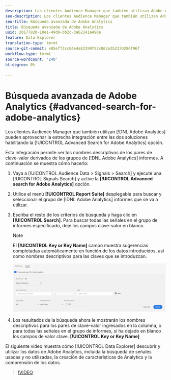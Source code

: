 ```yaml
---
description: Los clientes Audience Manager que también utilizan Adobe Analytics pueden aprovechar la estrecha integración entre las dos soluciones habilitando la opción Búsqueda avanzada para Adobe Analytics.
seo-description: Los clientes Audience Manager que también utilizan Adobe Analytics pueden aprovechar la estrecha integración entre las dos soluciones habilitando la opción Búsqueda avanzada para Adobe Analytics.
seo-title: Búsqueda avanzada de Adobe Analytics
title: Búsqueda avanzada de Adobe Analytics
uuid: 20177820-10e1-49d9-bb2c-3a62141a498e
feature: Data Explorer
translation-type: tm+mt
source-git-commit: e05eff3cc04e4a82399752c862e2b2370286f96f
workflow-type: tm+mt
source-wordcount: '240'
ht-degree: 0%

---
```



# Búsqueda avanzada de Adobe Analytics {#advanced-search-for-adobe-analytics}

Los clientes Audience Manager que también utilizan [!DNL Adobe Analytics] pueden aprovechar la estrecha integración entre las dos soluciones habilitando la [!UICONTROL Advanced Search for Adobe Analytics] opción.

Esta integración permite ver los nombres descriptivos de los pares de clave-valor derivados de los grupos de [!DNL Adobe Analytics] informes. A continuación se muestra cómo hacerlo:

1. Vaya a [!UICONTROL Audience Data > Signals > Search] y ejecute una [!UICONTROL Signals Search] y active la **[!UICONTROL Advanced search for Adobe Analytics]** opción.
1. Utilice el menú **[!UICONTROL Report Suite]** desplegable para buscar y seleccionar el grupo de [!DNL Adobe Analytics] informes que se va a utilizar.
1. Escriba el resto de los criterios de búsqueda y haga clic en **[!UICONTROL Search]**. Para buscar todas las señales en el grupo de informes especificado, deje los campos clave-valor en blanco.
   >[!NOTE]
   >
   >El **[!UICONTROL Key or Key Name]** campo muestra sugerencias completadas automáticamente en función de los datos introducidos, así como nombres descriptivos para las claves que se introduzcan.

   ![](assets/signals-search-analytics.png)
1. Los resultados de la búsqueda ahora le mostrarán los nombres descriptivos para los pares de clave-valor ingresados en la columna, o para todas las señales en el grupo de informes, si ha dejado en blanco los campos de valor clave. **[!UICONTROL Key or Key Name]**

El siguiente vídeo muestra cómo [!UICONTROL Data Explorer] descubrir y utilizar los datos de Adobe Analytics, incluida la búsqueda de señales usadas y no utilizadas, la creación de características de Analytics y la comprensión de los datos.

>[!VIDEO](https://video.tv.adobe.com/v/25150)
